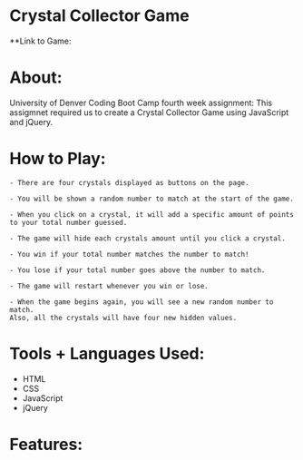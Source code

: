 # Crystal Collector Game
**Link to Game: 

# About:
University of Denver Coding Boot Camp fourth week assignment: This assigmnet required us to create a Crystal Collector Game using JavaScript and jQuery.

# How to Play:
```
- There are four crystals displayed as buttons on the page.

- You will be shown a random number to match at the start of the game.

- When you click on a crystal, it will add a specific amount of points to your total number guessed.

- The game will hide each crystals amount until you click a crystal.

- You win if your total number matches the number to match!

- You lose if your total number goes above the number to match.

- The game will restart whenever you win or lose.

- When the game begins again, you will see a new random number to match. 
Also, all the crystals will have four new hidden values.
```

# Tools + Languages Used:
* HTML
* CSS
* JavaScript
* jQuery

# Features: